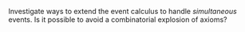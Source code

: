 

Investigate ways to extend the event calculus to handle
<i>simultaneous</i> events. Is it possible to avoid a
combinatorial explosion of axioms?
